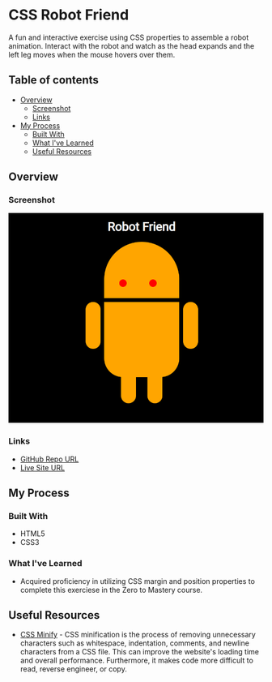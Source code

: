 # CSS Robot Friend

A fun and interactive exercise using CSS properties to assemble a robot animation. Interact with the robot and watch as the head expands and the left leg moves when the mouse hovers over them. 

## Table of contents
- [Overview](#overview)
  - [Screenshot](#screenshot)
  - [Links](#links)
- [My Process](#my-process)
  - [Built With](#built-with)
  - [What I've Learned](#what-i've-learned)
  - [Useful Resources](#useful-resources)
## Overview
### Screenshot

![CSS Robot Friend Screenshot](https://github.com/adrvnc/css-robot-friend/blob/main/robot-friend.png)
### Links

- [GitHub Repo URL](https://github.com/adrvnc/css-robot-friend)
- [Live Site URL](https://adrvnc.github.io/css-robot-friend/)
## My Process
### Built With 

- HTML5 
- CSS3 
### What I've Learned 

- Acquired proficiency in utilizing CSS margin and position properties to complete this exerciese in the Zero to Mastery course. 
## Useful Resources 
- [CSS Minify](https://www.cleancss.com/css-minify/) - CSS minification is the process of removing unnecessary characters such as whitespace, indentation, comments, and newline characters from a CSS file. This can improve the website's loading time and overall performance. Furthermore, it makes code more difficult to read, reverse engineer, or copy. 
